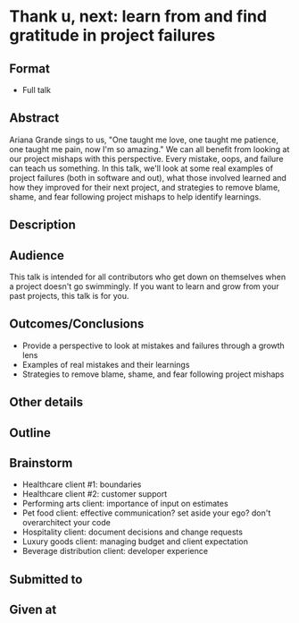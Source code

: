 # Thank u, next: learn from and find gratitude in project failures

## Format

* Full talk

## Abstract
Ariana Grande sings to us, "One taught me love, one taught me patience, one taught me pain, now I'm so amazing." We can all benefit from looking at our project mishaps with this perspective. Every mistake, oops, and failure can teach us something. In this talk, we'll look at some real examples of project failures (both in software and out), what those involved learned and how they improved for their next project, and strategies to remove blame, shame, and fear following project mishaps to help identify learnings. 

## Description


## Audience
This talk is intended for all contributors who get down on themselves when a project doesn't go swimmingly. If you want to learn and grow from your past projects, this talk is for you.


## Outcomes/Conclusions
- Provide a perspective to look at mistakes and failures through a growth lens
- Examples of real mistakes and their learnings
- Strategies to remove blame, shame, and fear following project mishaps


## Other details

## Outline


## Brainstorm
- Healthcare client #1: boundaries
- Healthcare client #2: customer support
- Performing arts client: importance of input on estimates
- Pet food client: effective communication? set aside your ego? don't overarchitect your code
- Hospitality client: document decisions and change requests
- Luxury goods client: managing budget and client expectation
- Beverage distribution client: developer experience


## Submitted to


## Given at
